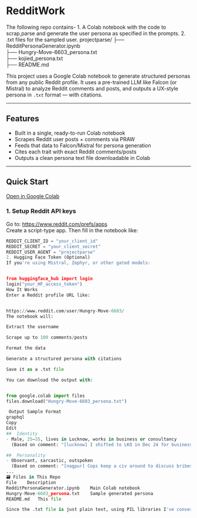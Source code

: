 # RedditWork
The following repo contains- 1. A Colab notebook with the code to scrap,parse and generate the user persona as specified in the prompts. 2. .txt files for the sampled user. 
projectparse/
├── RedditPersonaGenerator.ipynb    
├── Hungry-Move-6603_persona.txt     
├── kojied_persona.txt              
├── README.md                       

This project uses a Google Colab notebook to generate structured personas from any public Reddit profile. It uses a pre-trained LLM like Falcon (or Mistral) to analyze Reddit comments and posts, and outputs a UX-style persona in `.txt` format — with citations.

---

##  Features

-  Built in a single, ready-to-run Colab notebook
- Scrapes Reddit user posts + comments via PRAW
-  Feeds that data to Falcon/Mistral for persona generation
-  Cites each trait with exact Reddit comments/posts
-  Outputs a clean persona text file downloadable in Colab

---

## Quick Start

[ Open in Google Colab](https://colab.research.google.com/github/your-username/projectparse/blob/main/RedditPersonaGenerator.ipynb)

### 1. Setup Reddit API keys

Go to: https://www.reddit.com/prefs/apps  
Create a script-type app. Then fill in the notebook like:

```python
REDDIT_CLIENT_ID = "your_client_id"
REDDIT_SECRET = "your_client_secret"
REDDIT_USER_AGENT = "projectparse"
2. Hugging Face Token (Optional)
If you're using Mistral, Zephyr, or other gated models:


from huggingface_hub import login
login("your_HF_access_token")
How It Works
Enter a Reddit profile URL like:


https://www.reddit.com/user/Hungry-Move-6603/
The notebook will:

Extract the username

Scrape up to 100 comments/posts

Format the data

Generate a structured persona with citations

Save it as a .txt file

You can download the output with:


from google.colab import files
files.download("Hungry-Move-6603_persona.txt")

 Output Sample Format
graphql
Copy
Edit
##  Identity  
- Male, 25–35, lives in Lucknow, works in business or consultancy  
  (Based on comment: "[lucknow] I shifted to LKO in Dec 24 for business purposes.")

##  Personality  
- Observant, sarcastic, outspoken  
  (Based on comment: "[nagpur] Cops keep a civ around to discuss bribes.")
...
🗃 Files in This Repo
File	Description
RedditPersonaGenerator.ipynb	Main Colab notebook
Hungry-Move-6603_persona.txt	Sample generated persona
README.md	This file

Since the .txt file is just plain text, using PIL libraries I've converted it to be UX friendly like given in the prompt (Lucas). 
